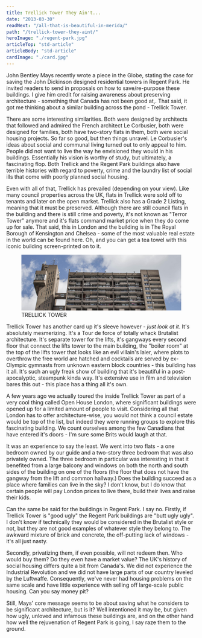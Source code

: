 ```yaml
---
title: Trellick Tower They Ain't...
date: "2013-03-30"
readNext: "/all-that-is-beautiful-in-merida/"
path: "/trellick-tower-they-aint/"
heroImage: "./regent-park.jpg"
articleTop: "std-article"
articleBody: "std-article"
cardImage: "./card.jpg"
---
```


John Bentley Mays recently wrote a piece in the Globe, stating the case for saving the John Dickinson designed residential towers in Regent Park. He invited readers to send in proposals on how to save/re-purpose these buildings. I give him credit for raising awareness about preserving architecture - something that Canada has not been good at,. That said, it got me thinking about a similar building across the pond - Trellick Tower.

There are some interesting similarities. Both were designed by architects that followed and admired the French architect Le Corbusier, both were designed for families, both have two-story flats in them, both were social housing projects. So far so good, but then things unravel. Le Corbusier's ideas about social and communal living turned out to only appeal to him. People did not want to live the way he envisioned they would in his buildings. Essentially his vision is worthy of study, but ultimately, a fascinating flop. Both Trellick and the Regent Park buildings also have terrible histories with regard to poverty, crime and the laundry list of social ills that come with poorly planned social housing.

Even with all of that, Trellick has prevailed (depending on your view). Like many council properties across the UK, flats in Trellick were sold off to tenants and later on the open market. Trellick also has a Grade 2 Listing, meaning that it must be preserved. Although there are still council flats in the building and there is still crime and poverty, it's not known as "Terror Tower" anymore and it's flats command market price when they do come up for sale. That said, this in London and the building is in The Royal Borough of Kensington and Chelsea - some of the most valuable real estate in the world can be found here. Oh, and you can get a tea towel with this iconic building screen-printed on to it.

<figure class='full-width'>
<img class="full-width" src="trellick-tower-2.jpg" alt="Trellick Tower">
<figcaption>TRELLICK TOWER</figcaption>
</figure>

Trellick Tower has another card up it's sleeve however - *just look at it*. It's absolutely mesmerizing. It's a Tour de force of totally whack Brutalist architecture. It's separate tower for the lifts, it's gangways every second floor that connect the lifts tower to the main building, the "boiler room" at the top of the lifts tower that looks like an evil villain's laier, where plots to overthrow the free world are hatched and cocktails are served by ex-Olympic gymnasts from unknown eastern block countries - this building has it all.  It's such an ugly freak show of building that it's beautiful in a post-apocalyptic, steampunk kinda way.  It's extensive use in film and television bares this out - this place has a thing all it's own.

A few years ago we actually toured the inside Trellick Tower as part of a very cool thing called Open House London, where significant buildings were opened up for a limited amount of people to visit. Considering all that London has to offer architecture-wise, you would not think a council estate would be top of the list, but indeed they were running groups to explore this fascinating building. We count ourselves among the few Canadians that have entered it's doors - I'm sure some Brits would laugh at that. 

It was an experience to say the least. We went into two flats - a one bedroom owned by our guide and a two-story three bedroom that was also privately owned. The three bedroom in particular was interesting in that it benefited from a large balcony and windows on both the north and south sides of the building on one of the floors (the floor that does not have the gangway from the lift and common hallway.) Does the building succeed as a place where families can live in the sky? I don't know, but I do know that certain people will pay London prices to live there, build their lives and raise their kids.

Can the same be said for the buildings in Regent Park. I say no. Firstly, if Trellick Tower is "good ugly" the Regent Park buildings are "butt ugly ugly". I don't know if technically they would be considered in the Brutalist style or not, but they are not good examples of whatever style they belong to. The awkward mixture of brick and concrete, the off-putting lack of windows - it's all just nasty.

Secondly, privatizing them, if even possible, will not redeem then. Who would buy them? Do they even have a market value? The UK's history of social housing differs quite a bit from Canada's. We did not experience the Industrial Revolution and we did not have large parts of our country leveled by the Luftwaffe. Consequently, we've never had housing problems on the same scale and have little experience with selling off  large-scale public housing. Can you say money pit?

Still, Mays' core message seems to be about saving what he considers to be significant architecture, but is it? Well intentioned it may be, but given how ugly, unloved and infamous these buildings are, and on the other hand how well the rejuvenation of Regent Park is going, I say raze them to the ground.
